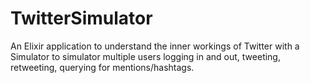 # TwitterSimulator
An Elixir application to understand the inner workings of Twitter with a Simulator to simulator multiple users logging in and out, tweeting, retweeting, querying for mentions/hashtags.
